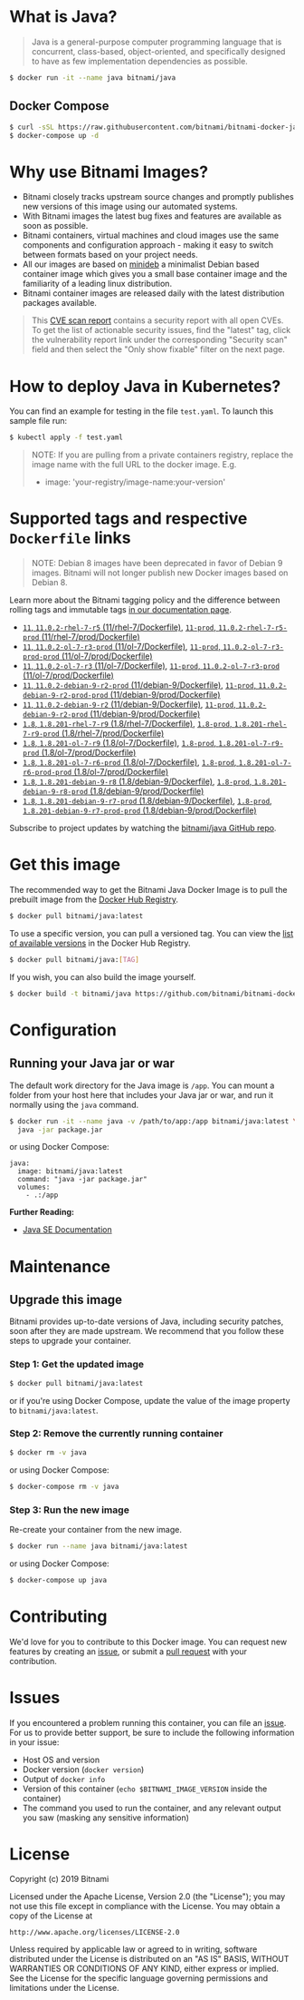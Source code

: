 # What is Java?

> Java is a general-purpose computer programming language that is concurrent, class-based, object-oriented, and specifically designed to have as few implementation dependencies as possible.

```bash
$ docker run -it --name java bitnami/java
```

## Docker Compose

```bash
$ curl -sSL https://raw.githubusercontent.com/bitnami/bitnami-docker-java/master/docker-compose.yml > docker-compose.yml
$ docker-compose up -d
```

# Why use Bitnami Images?

* Bitnami closely tracks upstream source changes and promptly publishes new versions of this image using our automated systems.
* With Bitnami images the latest bug fixes and features are available as soon as possible.
* Bitnami containers, virtual machines and cloud images use the same components and configuration approach - making it easy to switch between formats based on your project needs.
* All our images are based on [minideb](https://github.com/bitnami/minideb) a minimalist Debian based container image which gives you a small base container image and the familiarity of a leading linux distribution.
* Bitnami container images are released daily with the latest distribution packages available.


> This [CVE scan report](https://quay.io/repository/bitnami/java?tab=tags) contains a security report with all open CVEs. To get the list of actionable security issues, find the "latest" tag, click the vulnerability report link under the corresponding "Security scan" field and then select the "Only show fixable" filter on the next page.

# How to deploy Java in Kubernetes?

You can find an example for testing in the file `test.yaml`. To launch this sample file run:

```bash
$ kubectl apply -f test.yaml
```

> NOTE: If you are pulling from a private containers registry, replace the image name with the full URL to the docker image. E.g.
>
> - image: 'your-registry/image-name:your-version'

# Supported tags and respective `Dockerfile` links

> NOTE: Debian 8 images have been deprecated in favor of Debian 9 images. Bitnami will not longer publish new Docker images based on Debian 8.

Learn more about the Bitnami tagging policy and the difference between rolling tags and immutable tags [in our documentation page](https://docs.bitnami.com/containers/how-to/understand-rolling-tags-containers/).


- [`11`, `11.0.2-rhel-7-r5` (11/rhel-7/Dockerfile)](https://github.com/bitnami/bitnami-docker-java/blob/11.0.2-rhel-7-r5/11/rhel-7/Dockerfile), [`11-prod`, `11.0.2-rhel-7-r5-prod` (11/rhel-7/prod/Dockerfile)](https://github.com/bitnami/bitnami-docker-java/blob/11.0.2-rhel-7-r5/11/rhel-7/prod/Dockerfile)
- [`11`, `11.0.2-ol-7-r3-prod` (11/ol-7/Dockerfile)](https://github.com/bitnami/bitnami-docker-java/blob/11.0.2-ol-7-r3-prod/11/ol-7/Dockerfile), [`11-prod`, `11.0.2-ol-7-r3-prod-prod` (11/ol-7/prod/Dockerfile)](https://github.com/bitnami/bitnami-docker-java/blob/11.0.2-ol-7-r3-prod/11/ol-7/prod/Dockerfile)
- [`11`, `11.0.2-ol-7-r3` (11/ol-7/Dockerfile)](https://github.com/bitnami/bitnami-docker-java/blob/11.0.2-ol-7-r3/11/ol-7/Dockerfile), [`11-prod`, `11.0.2-ol-7-r3-prod` (11/ol-7/prod/Dockerfile)](https://github.com/bitnami/bitnami-docker-java/blob/11.0.2-ol-7-r3/11/ol-7/prod/Dockerfile)
- [`11`, `11.0.2-debian-9-r2-prod` (11/debian-9/Dockerfile)](https://github.com/bitnami/bitnami-docker-java/blob/11.0.2-debian-9-r2-prod/11/debian-9/Dockerfile), [`11-prod`, `11.0.2-debian-9-r2-prod-prod` (11/debian-9/prod/Dockerfile)](https://github.com/bitnami/bitnami-docker-java/blob/11.0.2-debian-9-r2-prod/11/debian-9/prod/Dockerfile)
- [`11`, `11.0.2-debian-9-r2` (11/debian-9/Dockerfile)](https://github.com/bitnami/bitnami-docker-java/blob/11.0.2-debian-9-r2/11/debian-9/Dockerfile), [`11-prod`, `11.0.2-debian-9-r2-prod` (11/debian-9/prod/Dockerfile)](https://github.com/bitnami/bitnami-docker-java/blob/11.0.2-debian-9-r2/11/debian-9/prod/Dockerfile)
- [`1.8`, `1.8.201-rhel-7-r9` (1.8/rhel-7/Dockerfile)](https://github.com/bitnami/bitnami-docker-java/blob/1.8.201-rhel-7-r9/1.8/rhel-7/Dockerfile), [`1.8-prod`, `1.8.201-rhel-7-r9-prod` (1.8/rhel-7/prod/Dockerfile)](https://github.com/bitnami/bitnami-docker-java/blob/1.8.201-rhel-7-r9/1.8/rhel-7/prod/Dockerfile)
- [`1.8`, `1.8.201-ol-7-r9` (1.8/ol-7/Dockerfile)](https://github.com/bitnami/bitnami-docker-java/blob/1.8.201-ol-7-r9/1.8/ol-7/Dockerfile), [`1.8-prod`, `1.8.201-ol-7-r9-prod` (1.8/ol-7/prod/Dockerfile)](https://github.com/bitnami/bitnami-docker-java/blob/1.8.201-ol-7-r9/1.8/ol-7/prod/Dockerfile)
- [`1.8`, `1.8.201-ol-7-r6-prod` (1.8/ol-7/Dockerfile)](https://github.com/bitnami/bitnami-docker-java/blob/1.8.201-ol-7-r6-prod/1.8/ol-7/Dockerfile), [`1.8-prod`, `1.8.201-ol-7-r6-prod-prod` (1.8/ol-7/prod/Dockerfile)](https://github.com/bitnami/bitnami-docker-java/blob/1.8.201-ol-7-r6-prod/1.8/ol-7/prod/Dockerfile)
- [`1.8`, `1.8.201-debian-9-r8` (1.8/debian-9/Dockerfile)](https://github.com/bitnami/bitnami-docker-java/blob/1.8.201-debian-9-r8/1.8/debian-9/Dockerfile), [`1.8-prod`, `1.8.201-debian-9-r8-prod` (1.8/debian-9/prod/Dockerfile)](https://github.com/bitnami/bitnami-docker-java/blob/1.8.201-debian-9-r8/1.8/debian-9/prod/Dockerfile)
- [`1.8`, `1.8.201-debian-9-r7-prod` (1.8/debian-9/Dockerfile)](https://github.com/bitnami/bitnami-docker-java/blob/1.8.201-debian-9-r7-prod/1.8/debian-9/Dockerfile), [`1.8-prod`, `1.8.201-debian-9-r7-prod-prod` (1.8/debian-9/prod/Dockerfile)](https://github.com/bitnami/bitnami-docker-java/blob/1.8.201-debian-9-r7-prod/1.8/debian-9/prod/Dockerfile)

Subscribe to project updates by watching the [bitnami/java GitHub repo](https://github.com/bitnami/bitnami-docker-java).

# Get this image

The recommended way to get the Bitnami Java Docker Image is to pull the prebuilt image from the [Docker Hub Registry](https://hub.docker.com/r/bitnami/java).

```bash
$ docker pull bitnami/java:latest
```

To use a specific version, you can pull a versioned tag. You can view the [list of available versions](https://hub.docker.com/r/bitnami/java/tags/) in the Docker Hub Registry.

```bash
$ docker pull bitnami/java:[TAG]
```

If you wish, you can also build the image yourself.

```bash
$ docker build -t bitnami/java https://github.com/bitnami/bitnami-docker-java.git
```

# Configuration

## Running your Java jar or war

The default work directory for the Java image is `/app`. You can mount a folder from your host here that includes your Java jar or war, and run it normally using the `java` command.

```bash
$ docker run -it --name java -v /path/to/app:/app bitnami/java:latest \
  java -jar package.jar
```

or using Docker Compose:

```
java:
  image: bitnami/java:latest
  command: "java -jar package.jar"
  volumes:
    - .:/app
```

**Further Reading:**

  - [Java SE Documentation](https://docs.oracle.com/javase/8/docs/api/)

# Maintenance

## Upgrade this image

Bitnami provides up-to-date versions of Java, including security patches, soon after they are made upstream. We recommend that you follow these steps to upgrade your container.

### Step 1: Get the updated image

```bash
$ docker pull bitnami/java:latest
```

or if you're using Docker Compose, update the value of the image property to `bitnami/java:latest`.

### Step 2: Remove the currently running container

```bash
$ docker rm -v java
```

or using Docker Compose:

```bash
$ docker-compose rm -v java
```

### Step 3: Run the new image

Re-create your container from the new image.

```bash
$ docker run --name java bitnami/java:latest
```

or using Docker Compose:

```bash
$ docker-compose up java
```

# Contributing

We'd love for you to contribute to this Docker image. You can request new features by creating an [issue](https://github.com/bitnami/bitnami-docker-java/issues), or submit a [pull request](https://github.com/bitnami/bitnami-docker-java/pulls) with your contribution.

# Issues

If you encountered a problem running this container, you can file an [issue](https://github.com/bitnami/bitnami-docker-java/issues). For us to provide better support, be sure to include the following information in your issue:

- Host OS and version
- Docker version (`docker version`)
- Output of `docker info`
- Version of this container (`echo $BITNAMI_IMAGE_VERSION` inside the container)
- The command you used to run the container, and any relevant output you saw (masking any sensitive
information)

# License

Copyright (c) 2019 Bitnami

Licensed under the Apache License, Version 2.0 (the "License");
you may not use this file except in compliance with the License.
You may obtain a copy of the License at

    http://www.apache.org/licenses/LICENSE-2.0

Unless required by applicable law or agreed to in writing, software
distributed under the License is distributed on an "AS IS" BASIS,
WITHOUT WARRANTIES OR CONDITIONS OF ANY KIND, either express or implied.
See the License for the specific language governing permissions and
limitations under the License.
